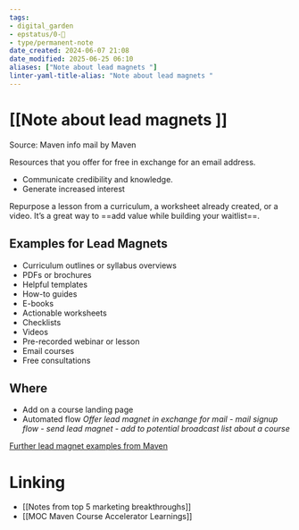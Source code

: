 ```yaml
---
tags: 
- digital_garden
- epstatus/0-🌰
- type/permanent-note
date_created: 2024-06-07 21:08
date_modified: 2025-06-25 06:10
aliases: ["Note about lead magnets "]
linter-yaml-title-alias: "Note about lead magnets "
---
```

# [[Note about lead magnets ]]

Source: Maven info mail by Maven

Resources that you offer for free in exchange for an email address.

+ Communicate credibility and knowledge. 
+ Generate increased interest

Repurpose a lesson from a curriculum, a worksheet already created, or a video. It’s a great way to ==add value while building your waitlist==.

## Examples for Lead Magnets

-   Curriculum outlines or syllabus overviews
-   PDFs or brochures
-   Helpful templates
-   How-to guides
-   E-books
-   Actionable worksheets
-   Checklists
-   Videos
-   Pre-recorded webinar or lesson
-   Email courses
-   Free consultations

## Where

+ Add on a course landing page
+ Automated flow *Offer lead magnet in exchange for mail* - *mail signup flow* - *send lead magnet* - *add to potential broadcast list about a course*

[Further lead magnet examples from Maven](https://help.maven.com/en/articles/6539423-offer-a-lead-magnet?_hsmi=248202201&_hsenc=p2ANqtz-8LCQAcIFEBj5OtBmTaQXN7PrUbD2fuEKac94cH73qZdGcRNOLJJGHZsJzG6glX3NCwTnaQkKVRKY9IVgli98HotUyMXwaYfvX_ecOt2Ob3oYqUMwQ)

# Linking

+ [[Notes from top 5 marketing breakthroughs]]
+ [[MOC Maven Course Accelerator Learnings]]

